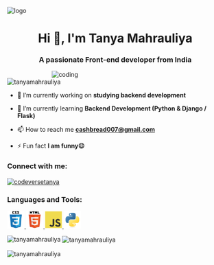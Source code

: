 ![logo]()
<h1 align="center">Hi 👋, I'm Tanya Mahrauliya</h1>
<h3 align="center">A passionate Front-end developer from India</h3>

<img align="right" alt="coding" width="400" src="https://miro.medium.com/0*yBvA5CnEX3Sd4aod.gif">

<p align="left"> <img src="https://komarev.com/ghpvc/?username=tanyamahrauliya&label=Profile%20views&color=0e75b6&style=flat" alt="tanyamahrauliya" /> </p>

- 🔭 I’m currently working on **studying backend development**

- 🌱 I’m currently learning **Backend Development (Python & Django / Flask)**

- 📫 How to reach me **cashbread007@gmail.com**

- ⚡ Fun fact **I am funny😉**

<h3 align="left">Connect with me:</h3>
<p align="left">
<a href="https://www.youtube.com/c/codeversetanya" target="blank"><img align="center" src="https://raw.githubusercontent.com/rahuldkjain/github-profile-readme-generator/master/src/images/icons/Social/youtube.svg" alt="codeversetanya" height="30" width="40" /></a>
</p>

<h3 align="left">Languages and Tools:</h3>
<p align="left"> <a href="https://www.w3schools.com/css/" target="_blank" rel="noreferrer"> <img src="https://raw.githubusercontent.com/devicons/devicon/master/icons/css3/css3-original-wordmark.svg" alt="css3" width="40" height="40"/> </a> <a href="https://www.w3.org/html/" target="_blank" rel="noreferrer"> <img src="https://raw.githubusercontent.com/devicons/devicon/master/icons/html5/html5-original-wordmark.svg" alt="html5" width="40" height="40"/> </a> <a href="https://developer.mozilla.org/en-US/docs/Web/JavaScript" target="_blank" rel="noreferrer"> <img src="https://raw.githubusercontent.com/devicons/devicon/master/icons/javascript/javascript-original.svg" alt="javascript" width="40" height="40"/> </a> <a href="https://www.python.org" target="_blank" rel="noreferrer"> <img src="https://raw.githubusercontent.com/devicons/devicon/master/icons/python/python-original.svg" alt="python" width="40" height="40"/> </a> </p>

<p><img align="left" src="https://github-readme-stats.vercel.app/api/top-langs?username=tanyamahrauliya&show_icons=true&locale=en&layout=compact" alt="tanyamahrauliya" /></p>

<p>&nbsp;<img align="center" src="https://github-readme-stats.vercel.app/api?username=tanyamahrauliya&show_icons=true&locale=en" alt="tanyamahrauliya" /></p>

<p><img align="center" src="https://github-readme-streak-stats.herokuapp.com/?user=tanyamahrauliya&" alt="tanyamahrauliya" /></p>
